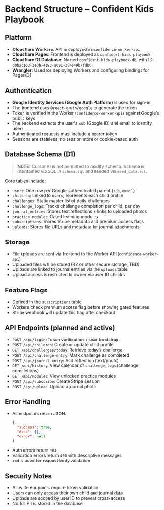 
# Backend Structure – Confident Kids Playbook

## Platform

- **Cloudflare Workers**: API is deployed as `confidence-worker-api`
- **Cloudflare Pages**: Frontend is deployed as `confident-kids-playbook`
- **Cloudflare D1 Database**: Named `confident-kids-playbook-db`, with ID: `d0b2d163-3e3b-4193-a091-387e49b7fdb6`
- **Wrangler**: Used for deploying Workers and configuring bindings for Pages/D1

## Authentication

- **Google Identity Services (Google Auth Platform)** is used for sign-in
- The frontend uses `@react-oauth/google` to generate the token
- Token is verified in the Worker (`confidence-worker-api`) against Google’s public keys
- The backend extracts the user's `sub` (Google ID) and email to identify users
- Authenticated requests must include a bearer token
- Sessions are stateless; no session store or cookie-based auth

## Database Schema (D1)

> **NOTE:** Cursor AI is not permitted to modify schema. Schema is maintained via SQL in `schema.sql` and seeded via `seed_data.sql`.

Core tables include:
- `users`: One row per Google-authenticated parent (`sub`, `email`)
- `children`: Linked to `users`, represents each child profile
- `challenges`: Static master list of daily challenges
- `challenge_logs`: Tracks challenge completion per child, per day
- `journal_entries`: Stores text reflections + links to uploaded photos
- `practice_modules`: Gated learning modules
- `subscriptions`: Stores Stripe metadata and premium access flags
- `uploads`: Stores file URLs and metadata for journal attachments

## Storage

- File uploads are sent via frontend to the Worker API (`confidence-worker-api`)
- Uploaded files will be stored (R2 or other secure storage, TBD)
- Uploads are linked to journal entries via the `uploads` table
- Upload access is restricted to owner via user ID checks

## Feature Flags

- Defined in the `subscriptions` table
- Workers check premium access flag before showing gated features
- Stripe webhook will update this flag after checkout

## API Endpoints (planned and active)

- `POST /api/login`: Token verification + user bootstrap
- `POST /api/children`: Create or update child profile
- `GET /api/challenges/today`: Retrieve today’s challenge
- `POST /api/challenge-entry`: Mark challenge as completed
- `POST /api/journal-entry`: Add reflection (text/photo)
- `GET /api/history`: View calendar of `challenge_logs` (challenge completions)
- `GET /api/modules`: View unlocked practice modules
- `POST /api/subscribe`: Create Stripe session
- `POST /api/upload`: Upload a journal photo

## Error Handling

- All endpoints return JSON:
  ```json
  {
    "success": true,
    "data": {},
    "error": null
  }
  ```
- Auth errors return `401`
- Validation errors return `400` with descriptive messages
- `zod` is used for request body validation

## Security Notes

- All write endpoints require token validation
- Users can only access their own child and journal data
- Uploads are scoped by user ID to prevent cross-access
- No full PII is stored in the database
